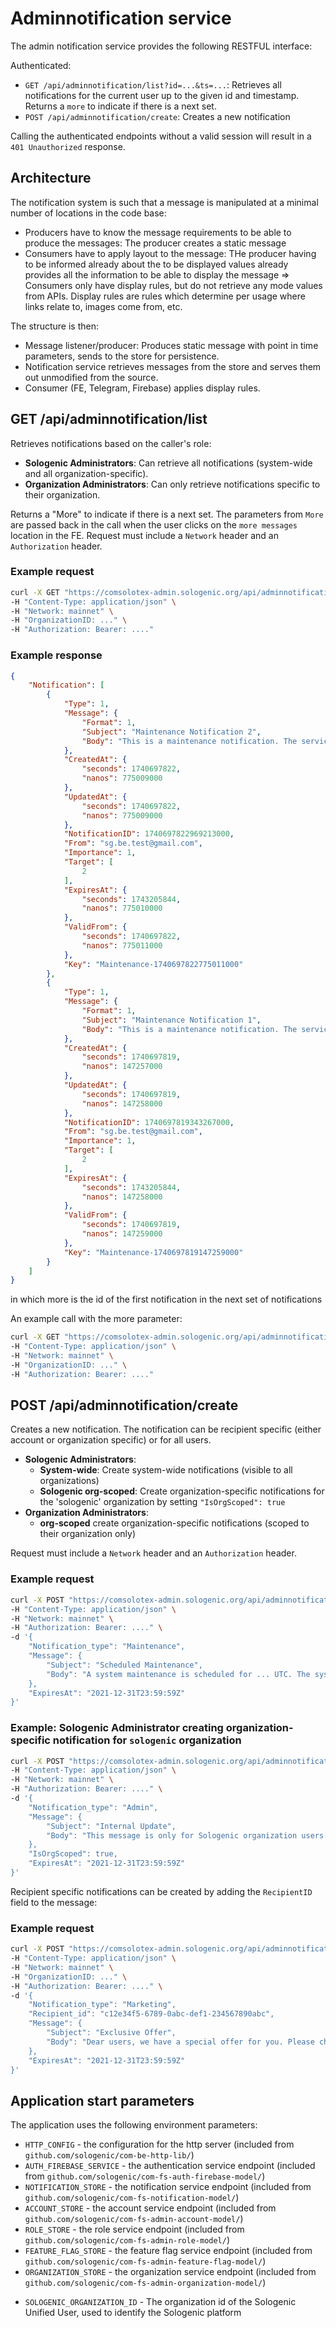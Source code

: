 # Adminnotification service

The admin notification service provides the following RESTFUL interface:

Authenticated:

* `GET /api/adminnotification/list?id=...&ts=...`: Retrieves all notifications for the current user up to the given id and timestamp. Returns a `more` to indicate if there is a next set.
* `POST /api/adminnotification/create`: Creates a new notification

Calling the authenticated endpoints without a valid session will result in a `401 Unauthorized` response.

## Architecture

The notification system is such that a message is manipulated at a minimal number of locations in the code base:

* Producers have to know the message requirements to be able to produce the messages: The producer creates a static message
* Consumers have to apply layout to the message: THe producer having to be informed already about the to be displayed values already provides all the information to be able to display the message => Consumers only have display rules, but do not retrieve any mode values from APIs. Display rules are rules which determine per usage where links relate to, images come from, etc.

The structure is then:

* Message listener/producer: Produces static message with point in time parameters, sends to the store for persistence.
* Notification service retrieves messages from the store and serves them out unmodified from the source.
* Consumer (FE, Telegram, Firebase) applies display rules.

## GET /api/adminnotification/list

Retrieves notifications based on the caller's role:

- **Sologenic Administrators**: Can retrieve all notifications (system-wide and all organization-specific).
- **Organization Administrators**: Can only retrieve notifications specific to their organization.

Returns a "More" to indicate if there is a next set.
The parameters from `More` are passed back in the call when the user clicks on the `more messages` location in the FE.
Request must include a `Network` header and an `Authorization` header.

### Example request

```bash
curl -X GET "https://comsolotex-admin.sologenic.org/api/adminnotification/list" \
-H "Content-Type: application/json" \
-H "Network: mainnet" \ 
-H "OrganizationID: ..." \
-H "Authorization: Bearer: ...."
```

### Example response

```json
{
    "Notification": [
        {
            "Type": 1,
            "Message": {
                "Format": 1,
                "Subject": "Maintenance Notification 2",
                "Body": "This is a maintenance notification. The service will be down on..."
            },
            "CreatedAt": {
                "seconds": 1740697822,
                "nanos": 775009000
            },
            "UpdatedAt": {
                "seconds": 1740697822,
                "nanos": 775009000
            },
            "NotificationID": 1740697822969213000,
            "From": "sg.be.test@gmail.com",
            "Importance": 1,
            "Target": [
                2
            ],
            "ExpiresAt": {
                "seconds": 1743205844,
                "nanos": 775010000
            },
            "ValidFrom": {
                "seconds": 1740697822,
                "nanos": 775011000
            },
            "Key": "Maintenance-1740697822775011000"
        },
        {
            "Type": 1,
            "Message": {
                "Format": 1,
                "Subject": "Maintenance Notification 1",
                "Body": "This is a maintenance notification. The service will be down on..."
            },
            "CreatedAt": {
                "seconds": 1740697819,
                "nanos": 147257000
            },
            "UpdatedAt": {
                "seconds": 1740697819,
                "nanos": 147258000
            },
            "NotificationID": 1740697819343267000,
            "From": "sg.be.test@gmail.com",
            "Importance": 1,
            "Target": [
                2
            ],
            "ExpiresAt": {
                "seconds": 1743205844,
                "nanos": 147258000
            },
            "ValidFrom": {
                "seconds": 1740697819,
                "nanos": 147259000
            },
            "Key": "Maintenance-1740697819147259000"
        }
    ]
}
```

in which more is the id of the first notification in the next set of notifications

An example call with the more parameter:

```bash
curl -X GET "https://comsolotex-admin.sologenic.org/api/adminnotification/list?id=1&ts=1234567890" \
-H "Content-Type: application/json" \
-H "Network: mainnet" \ 
-H "OrganizationID: ..." \
-H "Authorization: Bearer: ...."
```

## POST /api/adminnotification/create

Creates a new notification. The notification can be recipient specific (either account or organization specific) or for all users.

- **Sologenic Administrators**: 
  - **System-wide**: Create system-wide notifications (visible to all organizations)
  - **Sologenic org-scoped**: Create organization-specific notifications for the 'sologenic' organization by setting `"IsOrgScoped": true`
- **Organization Administrators**: 
  - **org-scoped** create organization-specific notifications (scoped to their organization only)

Request must include a `Network` header and an `Authorization` header.

### Example request

```bash
curl -X POST "https://comsolotex-admin.sologenic.org/api/adminnotification/create" \
-H "Content-Type: application/json" \
-H "Network: mainnet" \ 
-H "Authorization: Bearer: ...." \
-d '{
    "Notification_type": "Maintenance",
    "Message": {
        "Subject": "Scheduled Maintenance",
        "Body": "A system maintenance is scheduled for ... UTC. The system will be down for 1 hour."
    },
    "ExpiresAt": "2021-12-31T23:59:59Z"
}'
```

### Example: Sologenic Administrator creating organization-specific notification for `sologenic` organization

```bash
curl -X POST "https://comsolotex-admin.sologenic.org/api/adminnotification/create" \
-H "Content-Type: application/json" \
-H "Network: mainnet" \ 
-H "Authorization: Bearer: ...." \
-d '{
    "Notification_type": "Admin",
    "Message": {
        "Subject": "Internal Update",
        "Body": "This message is only for Sologenic organization users."
    },
    "IsOrgScoped": true,
    "ExpiresAt": "2021-12-31T23:59:59Z"
}'
```

Recipient specific notifications can be created by adding the `RecipientID` field to the message:

### Example request

```bash
curl -X POST "https://comsolotex-admin.sologenic.org/api/adminnotification/create" \
-H "Content-Type: application/json" \
-H "Network: mainnet" \
-H "OrganizationID: ..." \
-H "Authorization: Bearer: ...." \
-d '{
    "Notification_type": "Marketing",
    "Recipient_id": "c12e34f5-6789-0abc-def1-234567890abc",
    "Message": {
        "Subject": "Exclusive Offer",
        "Body": "Dear users, we have a special offer for you. Please check your account for more details."
    },
    "ExpiresAt": "2021-12-31T23:59:59Z"
}'
```

## Application start parameters

The application uses the following environment parameters:

* `HTTP_CONFIG` - the configuration for the http server (included from `github.com/sologenic/com-be-http-lib/`)
* `AUTH_FIREBASE_SERVICE` - the authentication service endpoint (included from `github.com/sologenic/com-fs-auth-firebase-model/`)
* `NOTIFICATION_STORE` - the notification service endpoint (included from `github.com/sologenic/com-fs-notification-model/`)
* `ACCOUNT_STORE` - the account service endpoint (included from `github.com/sologenic/com-fs-admin-account-model/`)
* `ROLE_STORE` - the role service endpoint (included from `github.com/sologenic/com-fs-admin-role-model/`)
* `FEATURE_FLAG_STORE` - the feature flag service endpoint (included from `github.com/sologenic/com-fs-admin-feature-flag-model/`)
* `ORGANIZATION_STORE` - the organization service endpoint (included from `github.com/sologenic/com-fs-admin-organization-model/`)
- `SOLOGENIC_ORGANIZATION_ID` - The organization id of the Sologenic Unified User, used to identify the Sologenic platform